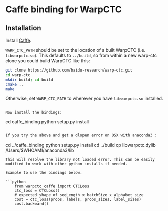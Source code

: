 
# Caffe binding for WarpCTC

## Installation

Install [Caffe](https://github.com/intel/caffe.git).

`WARP_CTC_PATH` should be set to the location of a built WarpCTC
(i.e. `libwarpctc.so`).  This defaults to `../build`, so from within a
new warp-ctc clone you could build WarpCTC like this:

```bash
git clone https://github.com/baidu-research/warp-ctc.git
cd warp-ctc
mkdir build; cd build
cmake ..
make
```

Otherwise, set `WARP_CTC_PATH` to wherever you have `libwarpctc.so`
installed. 

```

Now install the bindings:
```
cd caffe_binding
python setup.py install
```

If you try the above and get a dlopen error on OSX with anaconda3 :
```
cd ../caffe_binding
python setup.py install
cd ../build
cp libwarpctc.dylib /Users/$WHOAMI/anaconda3/lib
```
This will resolve the library not loaded error. This can be easily modified to work with other python installs if needed.

Example to use the bindings below.

```python
    from warpctc_caffe import CTCLoss
    ctc_loss = CTCLoss()
    # expected shape of seqLength x batchSize x alphabet_size
    cost = ctc_loss(probs, labels, probs_sizes, label_sizes)
    cost.backward()
```
